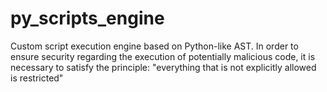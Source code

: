# py_scripts_engine
Custom script execution engine based on Python-like AST. In order to ensure security regarding the execution of potentially malicious code, it is necessary to satisfy the principle: "everything that is not explicitly allowed is restricted"
